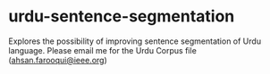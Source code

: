 # urdu-sentence-segmentation
Explores the possibility of improving sentence segmentation of Urdu language. 
Please email me for the Urdu Corpus file (ahsan.farooqui@ieee.org)
